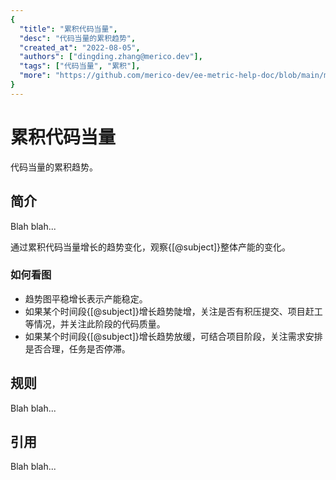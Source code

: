 ```yaml
---
{
  "title": "累积代码当量",
  "desc": "代码当量的累积趋势",
  "created_at": "2022-08-05",
  "authors": ["dingding.zhang@merico.dev"],
  "tags": ["代码当量", "累积"],
  "more": "https://github.com/merico-dev/ee-metric-help-doc/blob/main/md/zh/sample.md"
}
---
```

# 累积代码当量

代码当量的累积趋势。

## 简介

Blah blah...

<div data-section="abstract">

通过累积代码当量增长的趋势变化，观察{[@subject]}整体产能的变化。

<div data-section="how-to-read-chart">

### 如何看图

- 趋势图平稳增长表示产能稳定。
- 如果某个时间段{[@subject]}增长趋势陡增，关注是否有积压提交、项目赶工等情况，并关注此阶段的代码质量。
- 如果某个时间段{[@subject]}增长趋势放缓，可结合项目阶段，关注需求安排是否合理，任务是否停滞。

</div>

</div>

## 规则

Blah blah...

## 引用

Blah blah...

